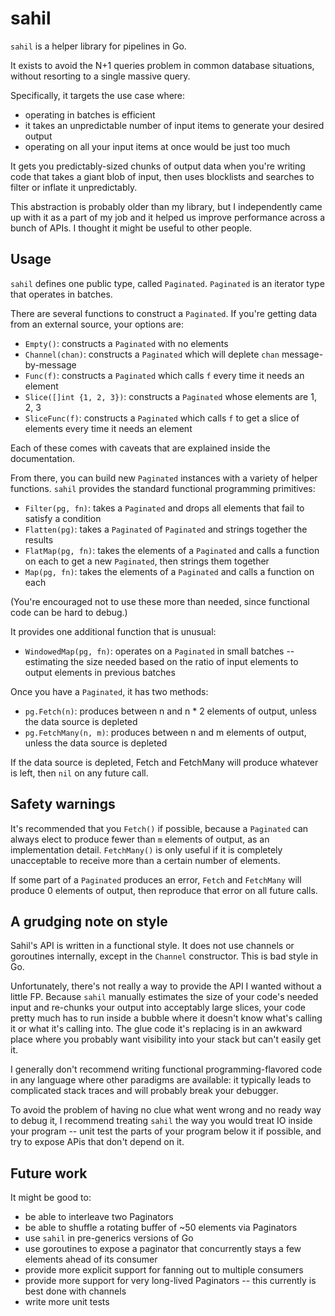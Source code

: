 # sahil

`sahil` is a helper library for pipelines in Go.

It exists to avoid the N+1 queries problem in common database situations, without resorting to a single massive query.

Specifically, it targets the use case where:

- operating in batches is efficient
- it takes an unpredictable number of input items to generate your desired output
- operating on all your input items at once would be just too much

It gets you predictably-sized chunks of output data when you're writing code that takes a giant blob of input, then uses blocklists and searches to filter or inflate it unpredictably.

This abstraction is probably older than my library, but I independently came up with it as a part of my job and it helped us improve performance across a bunch of APIs. I thought it might be useful to other people.

## Usage

`sahil` defines one public type, called `Paginated`. `Paginated` is an iterator type that operates in batches.

There are several functions to construct a `Paginated`. If you're getting data from an external source, your options are:

- `Empty()`: constructs a `Paginated` with no elements
- `Channel(chan)`: constructs a `Paginated` which will deplete `chan` message-by-message
- `Func(f)`: constructs a `Paginated` which calls `f` every time it needs an element
- `Slice([]int {1, 2, 3})`: constructs a `Paginated` whose elements are 1, 2, 3
- `SliceFunc(f)`: constructs a `Paginated` which calls `f` to get a slice of elements every time it needs an element

Each of these comes with caveats that are explained inside the documentation.

From there, you can build new `Paginated` instances with a variety of helper functions. `sahil` provides the standard functional programming primitives:

- `Filter(pg, fn)`: takes a `Paginated` and drops all elements that fail to satisfy a condition
- `Flatten(pg)`: takes a `Paginated` of `Paginated` and strings together the results
- `FlatMap(pg, fn)`: takes the elements of a `Paginated` and calls a function on each to get a new `Paginated`, then strings them together
- `Map(pg, fn)`: takes the elements of a `Paginated` and calls a function on each

(You're encouraged not to use these more than needed, since functional code can be hard to debug.)

It provides one additional function that is unusual:

- `WindowedMap(pg, fn)`: operates on a `Paginated` in small batches -- estimating the size needed based on the ratio of input elements to output elements in previous batches

Once you have a `Paginated`, it has two methods:

- `pg.Fetch(n)`: produces between n and n * 2 elements of output, unless the data source is depleted
- `pg.FetchMany(n, m)`: produces between n and m elements of output, unless the data source is depleted

If the data source is depleted, Fetch and FetchMany will produce whatever is left, then `nil` on any future call.

## Safety warnings

It's recommended that you `Fetch()` if possible, because a `Paginated` can always elect to produce fewer than `m` elements of output, as an implementation detail. `FetchMany()` is only useful if it is completely unacceptable to receive more than a certain number of elements.

If some part of a `Paginated` produces an error, `Fetch` and `FetchMany` will produce 0 elements of output, then reproduce that error on all future calls.

## A grudging note on style

Sahil's API is written in a functional style. It does not use channels or goroutines internally, except in the `Channel` constructor. This is bad style in Go.

Unfortunately, there's not really a way to provide the API I wanted without a little FP. Because `sahil` manually estimates the size of your code's needed input and re-chunks your output into acceptably large slices, your code pretty much has to run inside a bubble where it doesn't know what's calling it or what it's calling into. The glue code it's replacing is in an awkward place where you probably want visibility into your stack but can't easily get it.

I generally don't recommend writing functional programming-flavored code in any language where other paradigms are available: it typically leads to complicated stack traces and will probably break your debugger. 

To avoid the problem of having no clue what went wrong and no ready way to debug it, I recommend treating `sahil` the way you would treat IO inside your program -- unit test the parts of your program below it if possible, and try to expose APis that don't depend on it.

## Future work

It might be good to:

- be able to interleave two Paginators
- be able to shuffle a rotating buffer of ~50 elements via Paginators
- use `sahil` in pre-generics versions of Go
- use goroutines to expose a paginator that concurrently stays a few elements ahead of its consumer
- provide more explicit support for fanning out to multiple consumers
- provide more support for very long-lived Paginators -- this currently is best done with channels
- write more unit tests